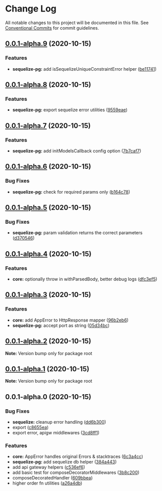 # Change Log

All notable changes to this project will be documented in this file.
See [Conventional Commits](https://conventionalcommits.org) for commit guidelines.

## [0.0.1-alpha.9](https://github.com/jaystack/aws-serverless-helpers/compare/v0.0.1-alpha.8...v0.0.1-alpha.9) (2020-10-15)


### Features

* **sequelize-pg:** add isSequelizeUniqueConstraintError helper ([be11741](https://github.com/jaystack/aws-serverless-helpers/commit/be11741f5e04bdf675e37aeb57cad8370b6a63e2))





## [0.0.1-alpha.8](https://github.com/jaystack/aws-serverless-helpers/compare/v0.0.1-alpha.7...v0.0.1-alpha.8) (2020-10-15)


### Features

* **sequelize-pg:** export sequelize error utilities ([9559eae](https://github.com/jaystack/aws-serverless-helpers/commit/9559eae92ee822cc70bbbc352563c343080b6497))





## [0.0.1-alpha.7](https://github.com/jaystack/aws-serverless-helpers/compare/v0.0.1-alpha.6...v0.0.1-alpha.7) (2020-10-15)


### Features

* **sequelize-pg:** add initModelsCallback config option ([7b7caf7](https://github.com/jaystack/aws-serverless-helpers/commit/7b7caf7caf5a46e07b082135cccccd70d353d665))





## [0.0.1-alpha.6](https://github.com/jaystack/aws-serverless-helpers/compare/v0.0.1-alpha.5...v0.0.1-alpha.6) (2020-10-15)


### Bug Fixes

* **sequelize-pg:** check for required params only ([b164c78](https://github.com/jaystack/aws-serverless-helpers/commit/b164c781405a3b10151078e62444482916b3b212))





## [0.0.1-alpha.5](https://github.com/jaystack/aws-serverless-helpers/compare/v0.0.1-alpha.4...v0.0.1-alpha.5) (2020-10-15)


### Bug Fixes

* **sequelize-pg:** param validation returns the correct parameters ([d370546](https://github.com/jaystack/aws-serverless-helpers/commit/d370546670db790697adc7dea2a2c09ae286a4bf))





## [0.0.1-alpha.4](https://github.com/jaystack/aws-serverless-helpers/compare/v0.0.1-alpha.3...v0.0.1-alpha.4) (2020-10-15)


### Features

* **core:** optionally throw in withParsedBody, better debug logs ([dfc3ef5](https://github.com/jaystack/aws-serverless-helpers/commit/dfc3ef5e5ee47a3f99e701b6b6ec35f0cb1f035a))





## [0.0.1-alpha.3](https://github.com/jaystack/aws-serverless-helpers/compare/v0.0.1-alpha.2...v0.0.1-alpha.3) (2020-10-15)


### Features

* **core:** add AppError to HttpResponse mapper ([96b2eb6](https://github.com/jaystack/aws-serverless-helpers/commit/96b2eb67556b91501074ace60d89172b1d076bde))
* **sequelize-pg:** accept port as string ([05d34bc](https://github.com/jaystack/aws-serverless-helpers/commit/05d34bcc68d8d9ff79aa218a2a9fe44c86991e57))





## [0.0.1-alpha.2](https://github.com/jaystack/aws-serverless-helpers/compare/v0.0.1-alpha.1...v0.0.1-alpha.2) (2020-10-15)

**Note:** Version bump only for package root





## [0.0.1-alpha.1](https://github.com/jaystack/aws-serverless-helpers/compare/v0.0.1-alpha.0...v0.0.1-alpha.1) (2020-10-15)

**Note:** Version bump only for package root





## 0.0.1-alpha.0 (2020-10-15)


### Bug Fixes

* **sequelize:** cleanup error handling ([dd6b300](https://github.com/jaystack/aws-serverless-helpers/commit/dd6b300e622c21f8f60750377eb2b7ec15564262))
* export ([c8655ea](https://github.com/jaystack/aws-serverless-helpers/commit/c8655ea7203f2c8829d7d033413f23fa1994108c))
* export error, apigw middlewares ([3cd8ff1](https://github.com/jaystack/aws-serverless-helpers/commit/3cd8ff14819bbdd98d58daa5bc0bf6937a4f88d8))


### Features

* **core:** AppError handles original Errors & stacktraces ([6c3a4cc](https://github.com/jaystack/aws-serverless-helpers/commit/6c3a4cc494bd9fb66c08a313ecda4bc97652fdc5))
* **sequelize-pg:** add sequelize db helper ([384a443](https://github.com/jaystack/aws-serverless-helpers/commit/384a4437834d94b4e64a498f5ed4250a5fe0325e))
* add api gateway helpers ([c536ef6](https://github.com/jaystack/aws-serverless-helpers/commit/c536ef6d44dcbaa181fb7767ec61245767cefdaf))
* add basic test for composeDecoratorMiddlewares ([3b8c200](https://github.com/jaystack/aws-serverless-helpers/commit/3b8c200c2f24b46be60217d5273a6d78913c01c8))
* composeDecoratedHandler ([609bbea](https://github.com/jaystack/aws-serverless-helpers/commit/609bbea0ec3f3fc08922a3317de5ae5daae6b37f))
* higher order fn utilities ([a26a4db](https://github.com/jaystack/aws-serverless-helpers/commit/a26a4db7c586a5e8bfd8e1b16fdd8f1152f531a2))
